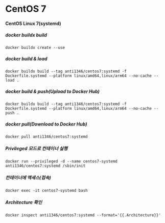 # CentOS 7

#### CentOS Linux 7(systemd)
##### docker buildx build
```
docker buildx create --use
```
##### docker build & load
```
docker buildx build --tag anti1346/centos7:systemd -f Dockerfile.systemd --platform linux/amd64,linux/arm64 --no-cache --load .
```
##### docker build & push(Upload to Docker Hub)
```
docker buildx build --tag anti1346/centos7:systemd -f Dockerfile.systemd --platform linux/amd64,linux/arm64 --no-cache --push .
```
##### docker pull(Download to Docker Hub)
```
docker pull anti1346/centos7:systemd
```
##### Privileged 모드로 컨테이너 실행
```
docker run --privileged -d --name centos7-systemd anti1346/centos7:systemd /sbin/init
```
##### 컨테이너에 액세스(접속)
```
docker exec -it centos7-systemd bash
```
##### Architecture 확인
```
docker inspect anti1346/centos7:systemd --format='{{.Architecture}}'
```